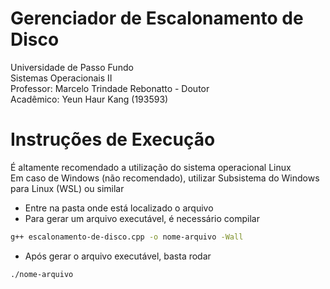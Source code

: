 # Gerenciador de Escalonamento de Disco
Universidade de Passo Fundo  
Sistemas Operacionais II  
Professor: Marcelo Trindade Rebonatto - Doutor  
Acadêmico: Yeun Haur Kang (193593)  

# Instruções de Execução
É altamente recomendado a utilização do sistema operacional Linux  
Em caso de Windows (não recomendado), utilizar Subsistema do Windows para Linux (WSL) ou similar 

- Entre na pasta onde está localizado o arquivo  
- Para gerar um arquivo executável, é necessário compilar
```bash
g++ escalonamento-de-disco.cpp -o nome-arquivo -Wall
```
- Após gerar o arquivo executável, basta rodar
```bash
./nome-arquivo
```